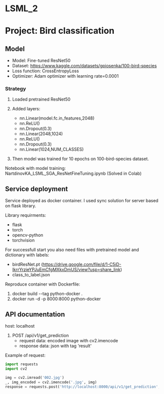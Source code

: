# LSML_2

# Project: Bird classification

## Model
- Model: Fine-tuned ResNet50
- Dataset: https://www.kaggle.com/datasets/gpiosenka/100-bird-species
- Loss function: CrossEntropyLoss
- Optimizer: Adam optimizer with learning rate=0.0001

### Strategy
1. Loaded pretrained ResNet50
2. Added layers:
    - nn.Linear(model.fc.in_features,2048)
    - nn.ReLU()
    - nn.Dropout(0.3)
    - nn.Linear(2048,1024)
    - nn.ReLU()
    - nn.Dropout(0.3)
    - nn.Linear(1024,NUM_CLASSES)
 
3. Then model was trained for 10 epochs on 100-bird-species dataset.


Notebook with model training:  NartdinovKA_LSML_SGA_ResNetFineTuning.ipynb (Solved in Colab)

## Service deployment

Service deployed as docker container.
I used sync solution for server based on flask library.


Library requirments: 
- flask
- torch
- opencv-python
- torchvision

For successfull start you also need files with pretrained model and dictionary with labels:
- birdResNet.pt (https://drive.google.com/file/d/1-C5iD-IkrrYrzieYPJuEmCfgMXkxDmUS/view?usp=share_link)
- class_to_label.json

Reproduce container with Dockerfile:
1. docker build --tag python-docker .
2. docker run -d -p 8000:8000 python-docker


## API documentation
host: localhost
1. POST /api/v1/get_prediction
    - request data: encoded image with cv2.imencode
    - response data: json with tag 'result'

Example of request:
```python 
import requests
import cv2

img = cv2.imread('002.jpg')
_, img_encoded = cv2.imencode('.jpg', img)
response = requests.post('http://localhost:8000/api/v1/get_prediction', data=img_encoded.tobytes())
```
